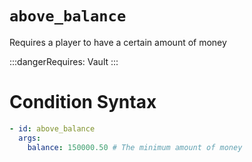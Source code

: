 # `above_balance`

Requires a player to have a certain amount of money

:::dangerRequires:
Vault
:::

# Condition Syntax
```yaml
- id: above_balance
  args:
    balance: 150000.50 # The minimum amount of money
```
